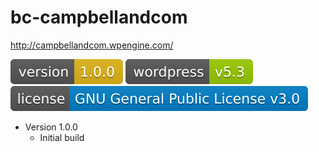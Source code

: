 # bc-campbellandcom
http://campbellandcom.wpengine.com/

![Version](assets/version.svg)
![Wordpress](assets/wordpress.svg)
![License](assets/license.svg)

  * Version 1.0.0
    * Initial build
